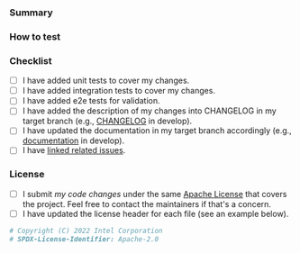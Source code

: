 <!-- Contributing guide: https://github.com/openvinotoolkit/training_extensions/blob/develop/CONTRIBUTING.md -->

### Summary

<!--
Resolves #111 and #222.
Depends on #1000 (for series of dependent commits).

This PR introduces this capability to make the project better in this and that.

- Added this feature
- Removed that feature
- Fixed the problem #1234
-->

### How to test

<!-- Describe the testing procedure for reviewers, if changes are
not fully covered by unit tests or manual testing can be complicated. -->

### Checklist

<!-- Put an 'x' in all the boxes that apply -->

- [ ] I have added unit tests to cover my changes.​
- [ ] I have added integration tests to cover my changes.​
- [ ] I have added e2e tests for validation.
- [ ] I have added the description of my changes into CHANGELOG in my target branch (e.g., [CHANGELOG](https://github.com/openvinotoolkit/training_extensions/blob/develop/CHANGELOG.md) in develop).​
- [ ] I have updated the documentation in my target branch accordingly (e.g., [documentation](https://github.com/openvinotoolkit/training_extensions/tree/develop/docs) in develop).
- [ ] I have [linked related issues](https://help.github.com/en/github/managing-your-work-on-github/linking-a-pull-request-to-an-issue#linking-a-pull-request-to-an-issue-using-a-keyword).

### License

- [ ] I submit _my code changes_ under the same [Apache License](https://github.com/openvinotoolkit/training_extensions/blob/develop/LICENSE) that covers the project.
      Feel free to contact the maintainers if that's a concern.
- [ ] I have updated the license header for each file (see an example below).

```python
# Copyright (C) 2022 Intel Corporation
# SPDX-License-Identifier: Apache-2.0
```
